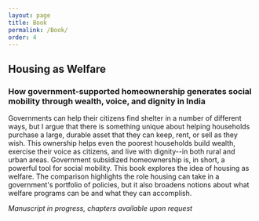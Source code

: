 ```yaml
---
layout: page
title: Book
permalink: /Book/
order: 4
---
```


<!-- Global site tag (gtag.js) - Google Analytics -->
<script async src="https://www.googletagmanager.com/gtag/js?id=UA-111923831-1"></script>
<script>
  window.dataLayer = window.dataLayer || [];
  function gtag(){dataLayer.push(arguments);}
  gtag('js', new Date());

  gtag('config', 'UA-111923831-1');
</script>


## Housing as Welfare
### How government-supported homeownership generates social mobility through wealth, voice, and dignity in India

Governments can help their citizens find shelter in a number of different ways, but I argue that there is something unique about helping households purchase a large, durable asset that they can keep, rent, or sell as they wish. This ownership helps even the poorest households build wealth, exercise their voice as citizens, and live with dignity--in both rural and urban areas. Government subsidized homeownership is, in short, a powerful tool for social mobility. 
This book explores the idea of housing as welfare. The comparison highlights the role housing can take in a government's portfolio of policies, but it also broadens notions about what welfare programs can be and what they can accomplish.

<object data="bookfig.pdf" width="1000" height="1000" type='application/pdf'></object>

*Manuscript in progress, chapters available upon request*